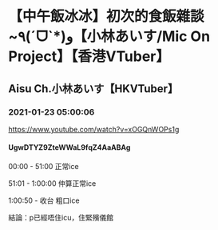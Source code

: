 # 【中午飯冰冰】初次的食飯雜談~٩(ˊᗜˋ*)و【小林あいす/Mic On Project】【香港VTuber】

## Aisu Ch.小林あいす【HKVTuber】

### 2021-01-23 05:00:06

https://www.youtube.com/watch?v=xOGQnWOPs1g

#### UgwDTYZ9ZteWWaL9fqZ4AaABAg

00:00 - 51:00 正常ice

51:01 - 1:00:00 仲算正常ice

1:00:50 - 收台 粗口ice



結論：p已經唔住icu，住緊殯儀館

